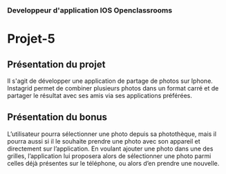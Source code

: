 ### Developpeur d'application IOS Openclassrooms

# Projet-5

## Présentation du projet

Il s'agit de développer une application de partage de photos sur Iphone.
Instagrid permet de combiner plusieurs photos dans un format carré et de partager le résultat avec ses amis via ses applications préférées.


## Présentation du bonus

L’utilisateur pourra sélectionner une photo depuis sa photothèque, mais il pourra aussi si il le souhaite prendre une photo avec son appareil et directement sur l’application. En voulant ajouter une photo dans une des grilles, l’application lui proposera alors de sélectionner une photo parmi celles déjà présentes sur le téléphone, ou alors d’en prendre une nouvelle.
